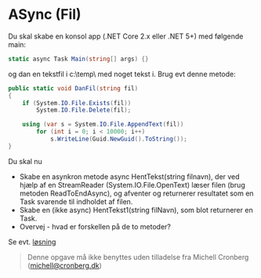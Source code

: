 ﻿# ASync (Fil)

Du skal skabe en konsol app (.NET Core 2.x eller .NET 5+) med følgende main:

```csharp
static async Task Main(string[] args) {}
```

og dan en tekstfil i c:\temp\ med noget tekst i. Brug evt denne metode:

```csharp
public static void DanFil(string fil)
{
    if (System.IO.File.Exists(fil))
        System.IO.File.Delete(fil);

    using (var s = System.IO.File.AppendText(fil))
        for (int i = 0; i < 10000; i++)
            s.WriteLine(Guid.NewGuid().ToString());
}
```

Du skal nu 

- Skabe en asynkron metode async HentTekst(string filnavn), der ved hjælp af en StreamReader (System.IO.File.OpenText) læser filen (brug metoden ReadToEndAsync), og afventer og returnerer resultatet som en Task<string> svarende til indholdet af filen.
- Skabe en (ikke async) HentTekst1(string filNavn), som blot returnerer en Task<string>.
- Overvej - hvad er forskellen på de to metoder?
    
Se evt. [løsning](https://github.com/devcronberg/undervisning-cs-opgaver/blob/master/async-task/Program.cs)

<!-- footerstart -->
> Denne opgave må ikke benyttes uden tilladelse fra Michell Cronberg (michell@cronberg.dk)
<!-- footerslut -->
